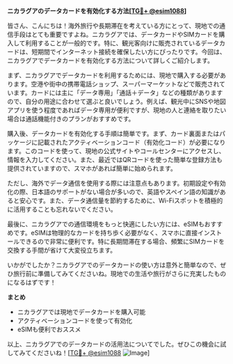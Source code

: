 **ニカラグアのデータカードを有効化する方法[[TG💪+ @esim1088](https://t.me/s/esim1088)]**

皆さん、こんにちは！海外旅行や長期滞在を考えている方にとって、現地での通信手段はとても重要ですよね。ニカラグアでは、データカードやSIMカードを購入して利用することが一般的です。特に、観光客向けに販売されているデータカードは、短期間でインターネット接続を確保したい方にぴったりです。今回は、ニカラグアでデータカードを有効化する方法について詳しくご紹介します。

まず、ニカラグアでデータカードを利用するためには、現地で購入する必要があります。空港や街中の携帯電話ショップ、スーパーマーケットなどで販売されています。カードには主に「データ専用」「通話＋データ」などの種類がありますので、自分の用途に合わせて選ぶと良いでしょう。例えば、観光中にSNSや地図アプリを使う程度であればデータ専用が便利ですが、現地の人と連絡を取りたい場合は通話機能付きのプランがおすすめです。

購入後、データカードを有効化する手順は簡単です。まず、カード裏面またはパッケージに記載されたアクティベーションコード（有効化コード）が必要になります。このコードを使って、現地の公式サイトやコールセンターにアクセスし、情報を入力してください。また、最近ではQRコードを使った簡単な登録方法も提供されていますので、スマホがあれば簡単に始められます。

ただし、海外でデータ通信を使用する際には注意点もあります。初期設定や有効化の際、日本語のサポートがない場合が多いので、英語やスペイン語の知識があると安心です。また、データ通信量を節約するために、Wi-Fiスポットを積極的に活用することも忘れないでください。

最後に、ニカラグアでの通信環境をもっと快適にしたい方には、eSIMもおすすめです。eSIMは物理的なカードを持ち歩く必要がなく、スマホに直接インストールできるので非常に便利です。特に長期間滞在する場合、頻繁にSIMカードを交換する手間が省けて大変役立ちます。

いかがでしたか？ニカラグアでのデータカードの使い方は意外と簡単なので、ぜひ旅行前に準備してみてくださいね。現地での生活や旅行がさらに充実したものになるはずです！

**まとめ**
- ニカラグアでは現地でデータカードを購入可能
- アクティベーションコードを使って有効化
- eSIMも便利でおススメ

以上、ニカラグアでのデータカードの活用法についてでした。ぜひこの機会に試してみてくださいね！[[TG💪+ @esim1088](https://t.me/s/esim1088) ![Image](https://i.postimg.cc/Y0z9fWf4/image.png)]